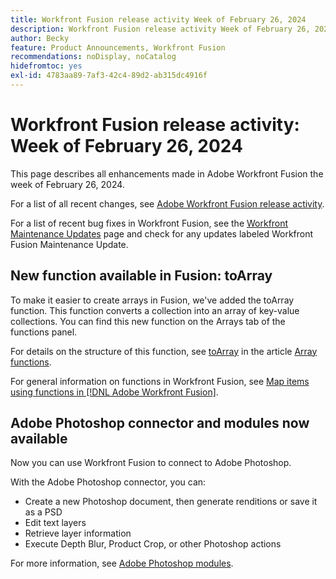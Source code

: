 ```yaml
---
title: Workfront Fusion release activity Week of February 26, 2024
description: Workfront Fusion release activity Week of February 26, 2024
author: Becky
feature: Product Announcements, Workfront Fusion
recommendations: noDisplay, noCatalog
hidefromtoc: yes
exl-id: 4783aa89-7af3-42c4-89d2-ab315dc4916f
---
```

# Workfront Fusion release activity: Week of February 26, 2024

This page describes all enhancements made in Adobe Workfront Fusion the week of February 26, 2024.

For a list of all recent changes, see [Adobe Workfront Fusion release activity](../../../product-announcements/product-releases/fusion-release-activity/fusion-release-activity.md).

For a list of recent bug fixes in Workfront Fusion, see the [Workfront Maintenance Updates](https://experienceleague.adobe.com/docs/workfront-known-issues/releases/current-updates.html) page and check for any updates labeled Workfront Fusion Maintenance Update.

## New function available in Fusion: toArray

To make it easier to create arrays in Fusion, we've added the toArray function. This function converts a collection into an array of key-value collections. You can find this new function on the Arrays tab of the functions panel.

For details on the structure of this function, see [toArray](/help/quicksilver/workfront-fusion/functions/array-functions.md#toarray) in the article [Array functions](/help/quicksilver/workfront-fusion/functions/array-functions.md).

For general information on functions in Workfront Fusion, see [Map items using functions in [!DNL Adobe Workfront Fusion]](/help/quicksilver/workfront-fusion/functions/map-using-functions.md).

## Adobe Photoshop connector and modules now available

Now you can use Workfront Fusion to connect to Adobe Photoshop.

With the Adobe Photoshop connector, you can:

* Create a new Photoshop document, then generate renditions or save it as a PSD
* Edit text layers
* Retrieve layer information
* Execute Depth Blur, Product Crop, or other Photoshop actions

For more information, see [Adobe Photoshop modules](/help/quicksilver/workfront-fusion/apps-and-their-modules/adobe-photoshop-modules.md).
